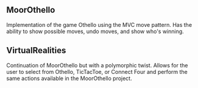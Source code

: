 ## MoorOthello
Implementation of the game Othello using the MVC move pattern. Has the ability to show possible moves, undo moves, and show who's winning.

## VirtualRealities
Continuation of MoorOthello but with a polymorphic twist. Allows for the user to select from Othello, TicTacToe, or Connect Four and perform the same actions available in the MoorOthello project.
